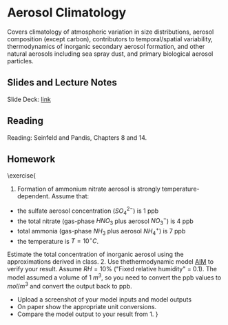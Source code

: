 # Aerosol Climatology

Covers climatology of atmospheric variation in size distributions, aerosol composition (except carbon), contributors to temporal/spatial variability, thermodynamics of inorganic secondary aerosol formation, and other natural aerosols including sea spray dust, and primary biological aerosol particles.

## Slides and Lecture Notes

Slide Deck: [link](https://docs.google.com/presentation/d/1KDI9fZfICEyymuS05DEjff8f3v9h7wKrNqiSEcIcyXM/edit?usp=sharing)

## Reading 
Reading: Seinfeld and Pandis, Chapters 8 and 14.

## Homework
\exercise{
1. Formation of ammonium nitrate aerosol is strongly temperature-dependent. Assume that:
- the sulfate aerosol concentration ($SO_4^{2-}$) is 1 ppb
- the total nitrate (gas-phase $HNO_3$ plus aerosol $NO_3^-$) is 4 ppb
- total ammonia (gas-phase $NH_3$ plus aerosol $NH_4^+$) is 7 ppb
- the temperature is $T = 10^\circ C$. 

Estimate the total concentration of inorganic aerosol using the approximations derived in class.
2. Use thethermodynamic model [AIM](http://www.aim.env.uea.ac.uk/aim/model2/model2b.php) to verify your result. Assume $RH = 10\%$ ("Fixed relative humidity" = 0.1). The model assumed a volume of $1\; m^3$, so you need to convert the ppb values to $mol/m^3$ and convert the output back to ppb. 
- Upload a screenshot of your model inputs and model outputs 
- On paper show the appropriate unit conversions. 
- Compare the model output to your result from 1. 
}
